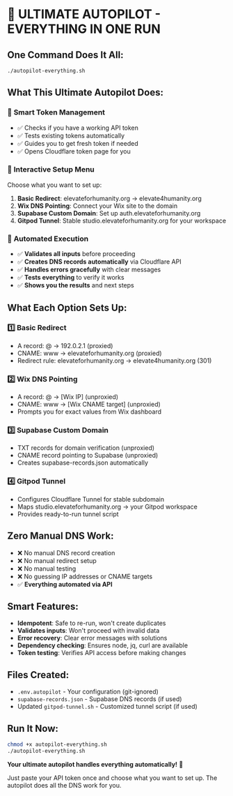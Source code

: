 # 🤖 ULTIMATE AUTOPILOT - EVERYTHING IN ONE RUN

## One Command Does It All:

```bash
./autopilot-everything.sh
```

## What This Ultimate Autopilot Does:

### 🔑 **Smart Token Management**
- ✅ Checks if you have a working API token
- ✅ Tests existing tokens automatically
- ✅ Guides you to get fresh token if needed
- ✅ Opens Cloudflare token page for you

### 🎯 **Interactive Setup Menu**
Choose what you want to set up:
1. **Basic Redirect**: elevateforhumanity.org → elevate4humanity.org
2. **Wix DNS Pointing**: Connect your Wix site to the domain
3. **Supabase Custom Domain**: Set up auth.elevateforhumanity.org
4. **Gitpod Tunnel**: Stable studio.elevateforhumanity.org for your workspace

### 🚀 **Automated Execution**
- ✅ **Validates all inputs** before proceeding
- ✅ **Creates DNS records automatically** via Cloudflare API
- ✅ **Handles errors gracefully** with clear messages
- ✅ **Tests everything** to verify it works
- ✅ **Shows you the results** and next steps

## What Each Option Sets Up:

### 1️⃣ Basic Redirect
- A record: @ → 192.0.2.1 (proxied)
- CNAME: www → elevateforhumanity.org (proxied)
- Redirect rule: elevateforhumanity.org → elevate4humanity.org (301)

### 2️⃣ Wix DNS Pointing
- A record: @ → [Wix IP] (unproxied)
- CNAME: www → [Wix CNAME target] (unproxied)
- Prompts you for exact values from Wix dashboard

### 3️⃣ Supabase Custom Domain
- TXT records for domain verification (unproxied)
- CNAME record pointing to Supabase (unproxied)
- Creates supabase-records.json automatically

### 4️⃣ Gitpod Tunnel
- Configures Cloudflare Tunnel for stable subdomain
- Maps studio.elevateforhumanity.org → your Gitpod workspace
- Provides ready-to-run tunnel script

## Zero Manual DNS Work:

- ❌ No manual DNS record creation
- ❌ No manual redirect setup
- ❌ No manual testing
- ❌ No guessing IP addresses or CNAME targets
- ✅ **Everything automated via API**

## Smart Features:

- **Idempotent**: Safe to re-run, won't create duplicates
- **Validates inputs**: Won't proceed with invalid data
- **Error recovery**: Clear error messages with solutions
- **Dependency checking**: Ensures node, jq, curl are available
- **Token testing**: Verifies API access before making changes

## Files Created:

- `.env.autopilot` - Your configuration (git-ignored)
- `supabase-records.json` - Supabase DNS records (if used)
- Updated `gitpod-tunnel.sh` - Customized tunnel script (if used)

## Run It Now:

```bash
chmod +x autopilot-everything.sh
./autopilot-everything.sh
```

**Your ultimate autopilot handles everything automatically!** 🚀

Just paste your API token once and choose what you want to set up. The autopilot does all the DNS work for you.